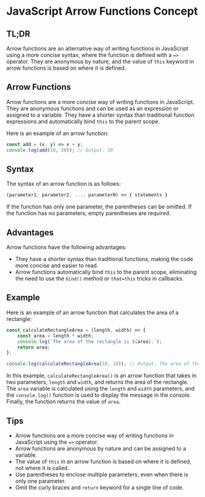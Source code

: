 # JavaScript Arrow Functions Concept

## TL;DR
Arrow functions are an alternative way of writing functions in JavaScript using a more concise syntax, where the function is defined with a `=>` operator. They are anonymous by nature, and the value of `this` keyword in arrow functions is based on where it is defined.

## Arrow Functions

Arrow functions are a more concise way of writing functions in JavaScript. They are anonymous functions and can be used as an expression or assigned to a variable. They have a shorter syntax than traditional function expressions and automatically bind `this` to the parent scope.

Here is an example of an arrow function:

```javascript
const add = (x, y) => x + y;
console.log(add(10, 20)); // Output: 30
```

## Syntax

The syntax of an arrow function is as follows:

```javascript
(parameter1, parameter2, ..., parameterN) => { statements }
```

If the function has only one parameter, the parentheses can be omitted. If the function has no parameters, empty parentheses are required.

## Advantages

Arrow functions have the following advantages:

- They have a shorter syntax than traditional functions, making the code more concise and easier to read.
- Arrow functions automatically bind `this` to the parent scope, eliminating the need to use the `bind()` method or `that=this` tricks in callbacks.

## Example

Here is an example of an arrow function that calculates the area of a rectangle:

```javascript
const calculateRectangleArea = (length, width) => {
    const area = length * width;
    console.log(`The area of the rectangle is ${area}.`);
    return area;
};

console.log(calculateRectangleArea(10, 10)); // Output: The area of the rectangle is 100. 100
```

In this example, `calculateRectangleArea()` is an arrow function that takes in two parameters, `length` and `width`, and returns the area of the rectangle. The `area` variable is calculated using the `length` and `width` parameters, and the `console.log()` function is used to display the message in the console. Finally, the function returns the value of `area`.


## Tips

- Arrow functions are a more concise way of writing functions in JavaScript using the `=>` operator.
- Arrow functions are anonymous by nature and can be assigned to a variable.
- The value of `this` in an arrow function is based on where it is defined, not where it is called.
- Use parentheses to enclose multiple parameters, even when there is only one parameter.
- Omit the curly braces and `return` keyword for a single line of code.